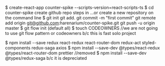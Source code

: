 $ create-react-app counter-spike --scripts-version=react-scripts-ts
$ cd counter-spike
create github repo
steps in ...or create a new repository on the command line
$ git init
git add.
git commit -m "first commit"
git remote add origin git@github.com:harenarium/counter-spike.git
git push -u origin master
$ git flow init (default all)
$ touch CODEOWNERS
//we are not going to use git flow pattern or codeowners b/c this is fast solo project

$ npm install --save redux react-redux react-router-dom redux-act styled-components redux-saga axios
$ npm install --save-dev @types/react-redux @types/react-router-dom prettier
//removed $ npm install --save-dev @types/redux-saga b/c it is depreciated
